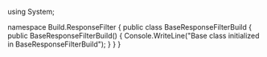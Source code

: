 using System;

namespace Build.ResponseFilter
{
    public class BaseResponseFilterBuild
    {
        public BaseResponseFilterBuild()
        {
            Console.WriteLine("Base class initialized in BaseResponseFilterBuild");
        }
    }
}